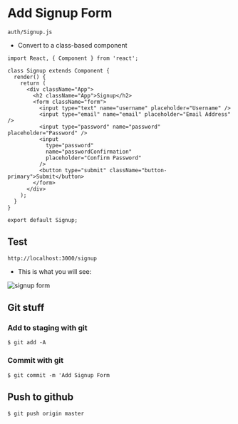 # Add Signup Form
`auth/Signup.js`

* Convert to a class-based component

```
import React, { Component } from 'react';

class Signup extends Component {
  render() {
    return (
      <div className="App">
        <h2 className="App">Signup</h2>
        <form className="form">
          <input type="text" name="username" placeholder="Username" />
          <input type="email" name="email" placeholder="Email Address" />
          <input type="password" name="password" placeholder="Password" />
          <input
            type="password"
            name="passwordConfirmation"
            placeholder="Confirm Password"
          />
          <button type="submit" className="button-primary">Submit</button>
        </form>
      </div>
    );
  }
}

export default Signup;
```

## Test
`http://localhost:3000/signup`

* This is what you will see:

![signup form](https://i.imgur.com/nyiMyNC.png)

## Git stuff

### Add to staging with git
`$ git add -A`

### Commit with git
`$ git commit -m 'Add Signup Form`

## Push to github
`$ git push origin master`
